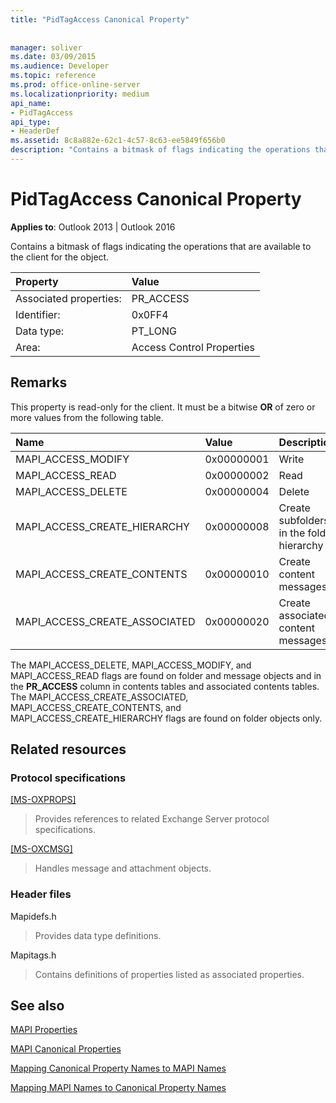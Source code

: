 ```yaml
---
title: "PidTagAccess Canonical Property"
 
 
manager: soliver
ms.date: 03/09/2015
ms.audience: Developer
ms.topic: reference
ms.prod: office-online-server
ms.localizationpriority: medium
api_name:
- PidTagAccess
api_type:
- HeaderDef
ms.assetid: 8c8a882e-62c1-4c57-8c63-ee5849f656b0
description: "Contains a bitmask of flags indicating the operations that are available to the client for the object."
---
```


# PidTagAccess Canonical Property

  
  
**Applies to**: Outlook 2013 | Outlook 2016 
  
Contains a bitmask of flags indicating the operations that are available to the client for the object.
  
|Property |Value |
|:-----|:-----|
|Associated properties:  <br/> |PR_ACCESS  <br/> |
|Identifier:  <br/> |0x0FF4  <br/> |
|Data type:  <br/> |PT_LONG  <br/> |
|Area:  <br/> |Access Control Properties  <br/> |
   
## Remarks

This property is read-only for the client. It must be a bitwise **OR** of zero or more values from the following table. 
  
|**Name**|**Value**|**Description**|
|:-----|:-----|:-----|
|MAPI_ACCESS_MODIFY  <br/> |0x00000001  <br/> |Write  <br/> |
|MAPI_ACCESS_READ  <br/> |0x00000002  <br/> |Read  <br/> |
|MAPI_ACCESS_DELETE  <br/> |0x00000004  <br/> |Delete  <br/> |
|MAPI_ACCESS_CREATE_HIERARCHY  <br/> |0x00000008  <br/> |Create subfolders in the folder hierarchy  <br/> |
|MAPI_ACCESS_CREATE_CONTENTS  <br/> |0x00000010  <br/> |Create content messages  <br/> |
|MAPI_ACCESS_CREATE_ASSOCIATED  <br/> |0x00000020  <br/> |Create associated content messages  <br/> |
   
The MAPI_ACCESS_DELETE, MAPI_ACCESS_MODIFY, and MAPI_ACCESS_READ flags are found on folder and message objects and in the **PR_ACCESS** column in contents tables and associated contents tables. The MAPI_ACCESS_CREATE_ASSOCIATED, MAPI_ACCESS_CREATE_CONTENTS, and MAPI_ACCESS_CREATE_HIERARCHY flags are found on folder objects only. 
  
## Related resources

### Protocol specifications

[[MS-OXPROPS]](https://msdn.microsoft.com/library/f6ab1613-aefe-447d-a49c-18217230b148%28Office.15%29.aspx)
  
> Provides references to related Exchange Server protocol specifications.
    
[[MS-OXCMSG]](https://msdn.microsoft.com/library/7fd7ec40-deec-4c06-9493-1bc06b349682%28Office.15%29.aspx)
  
> Handles message and attachment objects.
    
### Header files

Mapidefs.h
  
> Provides data type definitions.
    
Mapitags.h
  
> Contains definitions of properties listed as associated properties.
    
## See also



[MAPI Properties](mapi-properties.md)
  
[MAPI Canonical Properties](mapi-canonical-properties.md)
  
[Mapping Canonical Property Names to MAPI Names](mapping-canonical-property-names-to-mapi-names.md)
  
[Mapping MAPI Names to Canonical Property Names](mapping-mapi-names-to-canonical-property-names.md)

